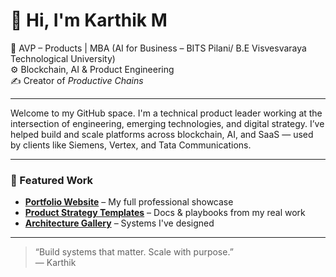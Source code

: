 # 👋 Hi, I'm Karthik M

🎯 AVP – Products | MBA (AI for Business – BITS Pilani/ B.E Visvesvaraya Technological University)  
⚙️ Blockchain, AI & Product Engineering  
✍️ Creator of *Productive Chains*

---

Welcome to my GitHub space. I'm a technical product leader working at the intersection of engineering, emerging technologies, and digital strategy. I’ve helped build and scale platforms across blockchain, AI, and SaaS — used by clients like Siemens, Vertex, and Tata Communications.

---

### 🚀 Featured Work

- **[Portfolio Website](https://elkarto91.github.io/portfolio)** – My full professional showcase
- **[Product Strategy Templates](https://github.com/elkarto91/product-strategy-templates)** – Docs & playbooks from my real work
- **[Architecture Gallery](https://github.com/elkarto91/architecture-showcase)** – Systems I've designed

---

> “Build systems that matter. Scale with purpose.”  
> — Karthik
